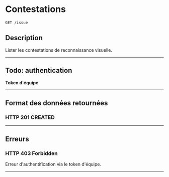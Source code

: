 # Contestations

    GET /issue

## Description
Lister les contestations de reconnaissance visuelle.

***

## Todo: authentication
**Token d'équipe**

***

## Format des données retournées

### HTTP 201 CREATED

***

## Erreurs

### HTTP 403 Forbidden
Erreur d'authentification via le token d'équipe.

***
